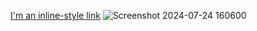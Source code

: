 [I'm an inline-style link]([https://www.google.com](https://sparkly-beignet-ecb2aa.netlify.app/))
![Screenshot 2024-07-24 160600](https://github.com/user-attachments/assets/726a9f1a-d525-4efa-8e4a-193bf8f8be34)
